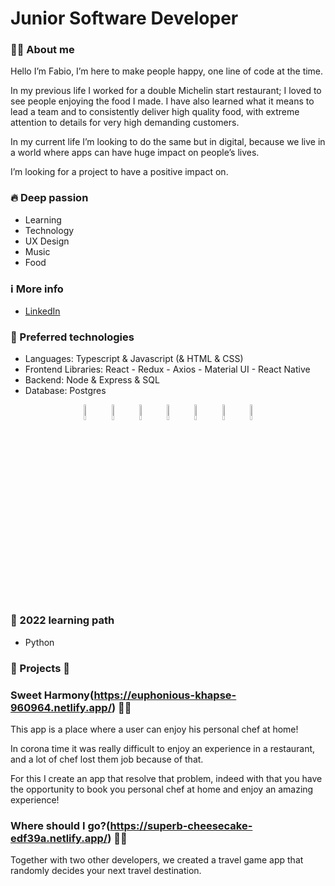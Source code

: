 # Junior Software Developer

### 👨‍💻 About me

Hello I’m Fabio,
I’m here to make people happy, one line of code at the time.

In my previous life I worked for a double Michelin start restaurant; I loved to see people enjoying the food I made.
I have also learned what it means to lead a team and to consistently deliver high quality food, with extreme attention to details for very high demanding customers.

In my current life I’m looking to do the same but in digital, because we live in a world where apps can have huge impact on people’s lives.

I’m looking for a project to have a positive impact on.

### 🔥 Deep passion

- Learning
- Technology
- UX Design
- Music
- Food

### ℹ️ More info

- [LinkedIn](https://www.linkedin.com/in/fabio-di-ceglie/)

### 🤖 Preferred technologies

- Languages: Typescript & Javascript (& HTML & CSS)
- Frontend Libraries: React - Redux - Axios - Material UI - React Native
- Backend: Node & Express & SQL
- Database: Postgres

<p align="center">
    <img src="https://user-images.githubusercontent.com/31222514/149813755-3f74a208-1e4c-4d81-b848-1d4f1a18b969.png" width="8%" alt="React logo">
    <img src="https://user-images.githubusercontent.com/31222514/149813300-65804694-d3ea-4e31-955d-dbc47229a82d.png" width="8%" alt="Typescript logo">
  <img src="https://user-images.githubusercontent.com/31222514/149812547-405716a0-b974-4da4-b749-f2b4a8adc1d8.png" width="8%" alt="Javascript logo">
  <img src="https://user-images.githubusercontent.com/31222514/149813532-e214a55c-9b91-4b71-bb17-0dcf18903f7a.png" width="8%" alt="CSS logo">
  <img src="https://user-images.githubusercontent.com/31222514/149814154-3de042e2-bccf-4f0e-8d0e-98a2dbcae7c0.png" width="8%" alt="HTML logo">
  <img src="https://user-images.githubusercontent.com/31222514/149943049-95f0909a-9c2b-4fae-bd04-647d531dd10d.png" width="8%" alt="NODE logo">
  <img src="https://user-images.githubusercontent.com/31222514/155521312-96e008ba-1d5e-409f-aaec-ca229ca275c6.jpeg" width="8%" alt="Postgres logo">
</p>

### 🔭 2022 learning path

- Python

### 👾 Projects 👾

### Sweet Harmony(https://euphonious-khapse-960964.netlify.app/) 👨‍🍳

This app is a place where a user can enjoy his personal chef at home!

In corona time it was really difficult to enjoy an experience in a restaurant, and a lot of chef lost them job because of that.

For this I create an app that resolve that problem, indeed with that you have the opportunity to book you personal chef at home and enjoy an amazing experience!

### Where should I go?(https://superb-cheesecake-edf39a.netlify.app/) 👬👬

Together with two other developers, we created a travel game app that randomly decides your next travel destination.

